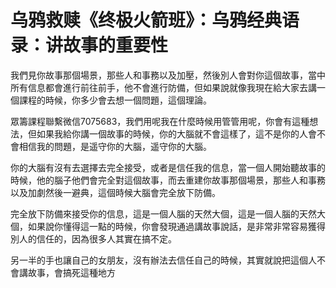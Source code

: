 # 乌鸦救赎《终极火箭班》：乌鸦经典语录：讲故事的重要性

我們見你故事那個場景，那些人和事務以及加壓，然後別人會對你這個故事，當中所有信息都會進行前往前手，他不會進行防備，但如果說就像我現在給大家去講一個課程的時候，你多少會去想一個問題，這個理論。

眾籌課程聯繫微信7075683，我們用呢我在什麼時候用管管用呢，你會有這種想法，但如果我給你講一個故事的時候，你的大腦就不會這樣了，這不是你的人會不會相信我的問題，是遥守你的大腦，遥守你的大腦。

你的大腦有沒有去選擇去完全接受，或者是信任我的信息，當一個人開始聽故事的時候，他的腦子他們會完全對這個故事，而去重建你故事那個場景，那些人和事務以及加劇然後一避典，這個時候大腦會完全放下防備。

完全放下防備來接受你的信息，這是一個人腦的天然大個，這是一個人腦的天然大個，如果說你懂得這一點的時候，你會發現通過講故事說話，是非常非常容易獲得別人的信任的，因為很多人其實在搞不定。

另一半的手也讓自己的女朋友，沒有辦法去信任自己的時候，其實就說把這個人不會講故事，會搞死這種地方